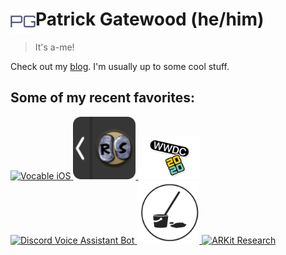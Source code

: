<!-- Howdy, I'm playing around with the new personal README and trying out a few different ideas: 
- Dynamic list of pinned repository logos?
- Most recent star(s)?
-->

# <a href="https://patrickgatewood.com"><img src="https://github.com/pg8wood/website/blob/master/public_html/images/favicons/android-chrome-192x192.png" height=40 align="left"></a> Patrick Gatewood (he/him)
> It's a-me!

Check out my [blog](https://blog.patrickgatewood.com). I'm usually up to some cool stuff.

## Some of my recent favorites:

<!-- CSS, make dynamic? -->
<div display="inline-block">
  <a href="https://github.com/willowtreeapps/vocable-ios">
    <img alt="Vocable iOS" src="https://lh3.googleusercontent.com/NzoJUjzKIuilcA8T1cp2RGvcgd5bX7IZaD9wl75GOpbZS_Zd7U2eIpHcFkrxsrkSsB8" width="100"/>
  </a>
  
  <a href="https://github.com/pg8wood/OSRS-touch-bar">
    <img alt="OSRS Touch Bar" src="https://github.com/pg8wood/OSRS-touch-bar/blob/master/docs/appIcon.png" width="100"/>
  </a>
  
   <a href="https://github.com/pg8wood/wwdc-2020">
    <img alt="Charles Janitor" src="images/wwdc2020.png" width="100"/>
  </a>
  
  <a href="https://github.com/pg8wood/discord-voice-assistant-bot">
    <img alt="Discord Voice Assistant Bot" src="https://camo.githubusercontent.com/658349eff48468722ebe840061546d98f1df11d8/68747470733a2f2f75706c6f61642e77696b696d656469612e6f72672f77696b6970656469612f636f6d6d6f6e732f352f35612f476f6f676c655f417373697374616e745f6c6f676f2e706e67" width="100"/>
  </a>
  
  <a href="https://github.com/pg8wood/charles-janitor">
    <img alt="Charles Janitor" src="https://github.com/pg8wood/charles-janitor/blob/master/Charles%20Janitor/Assets.xcassets/AppIcon.appiconset/cleaning-kit@512.png?raw=true" width="100"/>
  </a>
 
  <a href="https://github.com/pg8wood/ARKit-Research">
    <img alt="ARKit Research" src="https://upload.wikimedia.org/wikipedia/commons/2/21/ARKit.png" width="100"/>
  </a>
</div>
